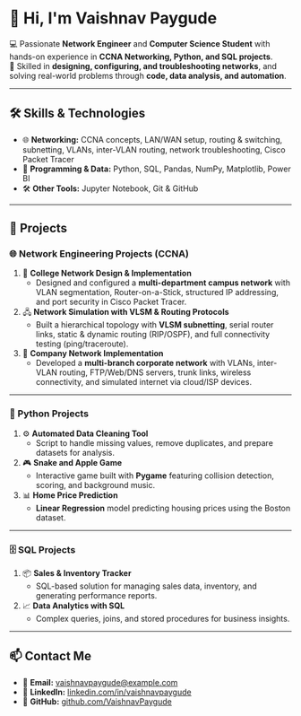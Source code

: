 # 👋 Hi, I'm Vaishnav Paygude

💻 Passionate **Network Engineer** and **Computer Science Student** with hands-on experience in **CCNA Networking, Python, and SQL projects**.  
🔧 Skilled in **designing, configuring, and troubleshooting networks**, and solving real-world problems through **code, data analysis, and automation**.

---

## 🛠 Skills & Technologies

- 🌐 **Networking:** CCNA concepts, LAN/WAN setup, routing & switching, subnetting, VLANs, inter-VLAN routing, network troubleshooting, Cisco Packet Tracer  
- 🐍 **Programming & Data:** Python, SQL, Pandas, NumPy, Matplotlib, Power BI  
- 🛠 **Other Tools:** Jupyter Notebook, Git & GitHub

---

## 📂 Projects

### 🌐 Network Engineering Projects (CCNA)
1. 🏫 **College Network Design & Implementation**  
   - Designed and configured a **multi-department campus network** with VLAN segmentation, Router-on-a-Stick, structured IP addressing, and port security in Cisco Packet Tracer.  
2. 🖧 **Network Simulation with VLSM & Routing Protocols**  
   - Built a hierarchical topology with **VLSM subnetting**, serial router links, static & dynamic routing (RIP/OSPF), and full connectivity testing (ping/traceroute).  
3. 🏢 **Company Network Implementation**  
   - Developed a **multi-branch corporate network** with VLANs, inter-VLAN routing, FTP/Web/DNS servers, trunk links, wireless connectivity, and simulated internet via cloud/ISP devices.

---

### 🐍 Python Projects
1. ⚙️ **Automated Data Cleaning Tool**  
   - Script to handle missing values, remove duplicates, and prepare datasets for analysis.  
2. 🎮 **Snake and Apple Game**  
   - Interactive game built with **Pygame** featuring collision detection, scoring, and background music.  
3. 📊 **Home Price Prediction**  
   - **Linear Regression** model predicting housing prices using the Boston dataset.

---

### 🗄 SQL Projects
1. 📦 **Sales & Inventory Tracker**  
   - SQL-based solution for managing sales data, inventory, and generating performance reports.  
2. 📈 **Data Analytics with SQL**  
   - Complex queries, joins, and stored procedures for business insights.

---

## 📫 Contact Me
- 📧 **Email:** vaishnavpaygude@example.com  
- 🔗 **LinkedIn:** [linkedin.com/in/vaishnavpaygude](https://linkedin.com/in/vaishnavpaygude)  
- 🐙 **GitHub:** [github.com/VaishnavPaygude](https://github.com/VaishnavPaygude)

